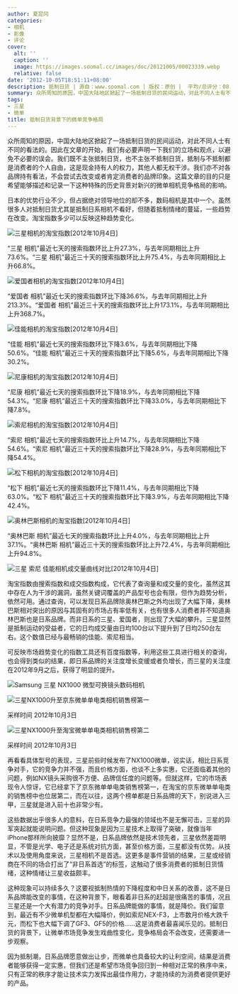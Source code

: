 ```yaml
---
author: 夏昆冈
categories:
- 相机
- 影像
- 评论
cover:
  alt: ''
  caption: ''
  image: https://images.soomal.cc/images/doc/20121005/00023339.webp
  relative: false
date: '2012-10-05T18:51:11+08:00'
description: 抵制日货 | 源自：www.soomal.com | 版权：原创 |  平均/总评分：08.60/129
summary: 众所周知的原因，中国大陆地区掀起了一场抵制日货的民间运动，对此不同人士有不同的看法的。日本的优势行业不少，但占据绝对领导地位的却不多，数码相机是其中一个。很多人对抵制日货尤其是抵制日系相机不看好，但随着抵制情绪的蔓延，一些趋势在改变。在日系竞争力最强的领域也不是无懈可击
tags:
- 三星
- 微单
title: 抵制日货背景下的微单竞争格局
---
```


众所周知的原因，中国大陆地区掀起了一场抵制日货的民间运动，对此不同人士有不同的看法的。因此在文章的开始，我们有必要声明一下我们的立场和观点，以避免不必要的误会。我们既不主张抵制日货，也不主张不抵制日货，抵制与不抵制都是消费者的个人自由，这是现金持有人的权力，其他人都无权干涉。我们亦不对各品牌持有看法，不会尝试去改变或者肯定消费者的品牌印象。这篇文章的目的只是希望能够描述和记录一下这种特殊的历史背景对新兴的微单相机竞争格局的影响。

日本的优势行业不少，但占据绝对领导地位的却不多，数码相机是其中一个。虽然很多人对抵制日货尤其是抵制日系相机不看好，但随着抵制情绪的蔓延，一些趋势在改变。淘宝指数多少可以反映这种趋势变化。

![三星相机的淘宝指数[2012年10月4日]](https://images.soomal.cc/images/doc/20121004/00023331.webp)

“三星 相机”最近七天的搜索指数环比上升27.3%，与去年同期相比上升73.6%。“三星 相机”最近三十天的搜索指数环比上升75.4%，与去年同期相比上升66.8%。


![爱国者相机的淘宝指数[2012年10月4日]](https://images.soomal.cc/images/doc/20121004/00023332.webp)

“爱国者 相机”最近七天的搜索指数环比下降36.6%，与去年同期相比上升213.3%。“爱国者 相机”最近三十天的搜索指数环比上升173.1%，与去年同期相比上升368.7%。


![佳能相机的淘宝指数[2012年10月4日]](https://images.soomal.cc/images/doc/20121004/00023333.webp)

“佳能 相机”最近七天的搜索指数环比下降3.6%，与去年同期相比下降50.6%。“佳能 相机”最近三十天的搜索指数环比下降5.6%，与去年同期相比下降30.2%。


![尼康相机的淘宝指数[2012年10月4日]](https://images.soomal.cc/images/doc/20121004/00023334.webp)

“尼康 相机”最近七天的搜索指数环比下降18.9%，与去年同期相比下降54.3%。“尼康 相机”最近三十天的搜索指数环比下降33.0%，与去年同期相比下降7.8%。


![索尼相机的淘宝指数[2012年10月4日]](https://images.soomal.cc/images/doc/20121004/00023335.webp)

“索尼 相机”最近七天的搜索指数环比上升14.7%，与去年同期相比下降54.6%。“索尼 相机”最近三十天的搜索指数环比下降28.9%，与去年同期相比下降54.4%。


![松下相机的淘宝指数[2012年10月4日]](https://images.soomal.cc/images/doc/20121004/00023336.webp)

“松下 相机”最近七天的搜索指数环比下降11.4%，与去年同期相比下降63.0%。“松下 相机”最近三十天的搜索指数环比下降3.9%，与去年同期相比下降42.4%。


![奥林巴斯相机的淘宝指数[2012年10月4日]](https://images.soomal.cc/images/doc/20121004/00023337.webp)

“奥林巴斯 相机”最近七天的搜索指数环比上升4.0%，与去年同期相比上升37.1%。“奥林巴斯 相机”最近三十天的搜索指数环比上升72.4%，与去年同期相比上升94.8%。


![三星 索尼 佳能相机成交量曲线对比[2012年10月4日]](https://images.soomal.cc/images/doc/20121004/00023338.webp)




淘宝指数由搜索指数和成交指数构成，它代表了查询量和成交量的变化，虽然这其中存在人为干涉的漏洞，虽然关键词覆盖的产品型号也会有限，但作为趋势分析，依然可用。通过查询，可以发现日系品牌除奥林巴斯之外均出现了大幅下降，奥林巴斯相对突出的原因与其固有的市场占有率低有关，也有很多人消费者并不知道奥林巴斯也是日系品牌。而非日系的三星、爱国者，则出现了大幅的攀升。三星显然是抵制运动的受益者，它的日均成交量由日均100台以下提升到了日均250台左右。这个数值已经与最畅销的佳能、索尼相当。

可反映市场趋势变化的指数工具还有百度指数等，利用这些工具进行相关的查询，也会得到类似的结果，即日系品牌的关注度增长变缓或者负增长，而三星的关注度在2012年9月之后，获得了明显的提升。

![Samsung 三星 NX1000 微型可换镜头数码相机](https://images.soomal.cc/images/doc/20121005/00023339.webp)




![三星NX1000升至京东微单单电类相机销售榜第一](https://images.soomal.cc/images/doc/20121003/00023327.webp)

采样时间 2012年10月3日


![三星NX1000升至淘宝微单单电类相机销售榜第二](https://images.soomal.cc/images/doc/20121003/00023328.webp)

采样时间 2012年10月3日


再看看具体型号的表现，三星前些时候发布了NX1000微单，说实话，相比日系竞争对手，它的竞争力并不强，而且价格方面，也谈不上多实惠，它还面临着其他的问题，例如NX镜头采购很不方便、品牌信任度的问题等。但就这样，它的市场表现令人惊讶，它已经拿下了京东微单单电类销售榜第一，在淘宝的京东微单单电类的销售榜中也位居第二，而在以往，这两个榜单都是日系品牌的天下，别说进入三甲，三星就是进入前十也非常少有。

这些数据出乎很多人的意料，在日系竞争力最强的领域也不是无懈可击，三星的异军突起就能说明问题。但这种现象是因为三星技术上取得了突破，就像当年iPhone那样所向披靡？显然不是，日系品牌依然是技术领先者，三星依然差距明显，不管是光学、电子还是系统对抗方面，甚至价格方面，三星都没有优势。从技术以及使用角度来说，三星相机不是首选。这更多是事件营销的结果，三星或经销商在不同的场合打出了“非日系首选”的标签，这触动了很多消费者的抵制日货情绪，这种情绪让三星收益颇丰。

这种现象可以持续多久？这要视抵制热情的下降程度和中日关系的改善，这不是日系品牌能改变的事情，在这种背景下，眼看着非日系的赶超是很痛苦的事情，况且三星还是一个大有潜力的竞争对手。日系品牌能做的事情，就是降价。我们留意到，最近有不少微单机型都在大幅降价，例如索尼NEX-F3，上市数月价格大跌千元，而松下也大幅下调了GF3、GF5的价格……这是消费者最喜闻乐见的。抵制日货的背景下，让微单市场竞争发生戏曲性变化，竞争格局会不会改变，还需要进一步观察。

因为抵制潮，日系品牌愿意做出让步，而微单也具备较大的让利空间，结果是消费者能够获得一定实惠，但我们还是希望市场竞争回归到一种相对正常的秩序中来，只有正常的秩序才能让技术实力发挥出最佳作用力，才能持续的为消费者提供更好的产品。